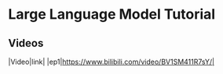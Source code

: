# Large Language Model Tutorial
## Videos
|Video|link|
|ep1|https://www.bilibili.com/video/BV1SM411R7sY/|
